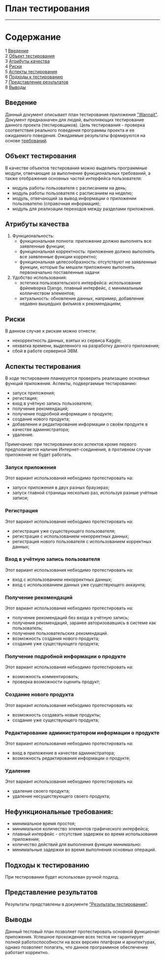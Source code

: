 # План тестирования
---

# Содержание
1 [Введение](#introduction)  
2 [Объект тестирования](#items)  
3 [Атрибуты качества](#quality)  
4 [Риски](#risk)  
5 [Аспекты тестирования](#features)  
6 [Подходы к тестированию](#approach)  
7 [Представление результатов](#pass)  
8 [Выводы](#conclusion)

<a name="introduction"/>

## Введение

Данный документ описывает план тестирования приложения ["Wannait"](https://github.com/L1ttl3S1st3r/wannait). Документ предназначен для людей, выполняющих тестирование данного проекта (тестировщиков). Цель тестирования - проверка соответствия реального поведения программы проекта и ее ожидаемого поведения. Ожидаемые результаты формируются на основе [требований](https://github.com/L1ttl3S1st3r/wannait/blob/master/Documents/Requirements/Requirements%20Document.md).

<a name="items"/>

## Объект тестирования

В качестве объектов тестирования можно выделить программные модули, отвечающие за выполнение функциональных требований, а также отображения основных частей интерфейса пользователя:

* модуль работы пользователя с расписанием на день;
* модуль работы пользователя с расписанием на неделю;
* модуль, отвечающий за вывод информации о приложении пользователю (справочная информация);
* модуль для реализации переходов между разделами приложения. 

<a name="quality"/>

## Атрибуты качества

1. Функциональность:
    - функциональная полнота: приложение должно выполнять все заявленные функции;
    - функциональная корректность: приложение должно выполнять все заявленные функции корректно;
    - функциональная целесообразность: отсутствуют не заявленные функции, которые бы мешали приложению выполнять первоначально поставленные задачи
2. Удобство использования:
    - эстетика пользовательского интерфейса: использование фрйемворка Django, плавный интерфейс, с минимальным колличеством элементов;
    - актуальность: обновление данных, например, добавление недавно вышедших фильмов к рекомендациям;

<a name="risk"/>

## Риски

В данном случае к рискам можно отнести:
* некорректность данных, взятых из сервиса Kaggle;
* нехватка времени, выделенного на разработку данного приложения;
* сбой в работе серверной ЭВМ.

<a name="features"/>

## Аспекты тестирования

В ходе тестирования планируется проверить реализацию основных функций приложения. Аспекты, подвергаемые тестированию: 
* запуск приложения;
* регистация;
* вход в учётную запись пользователя;
* получение рекомендаций;
* получение подробной информации о продукте;
* создание нового продукта;
* добавление и редактирование информации о своём продукте в качестве администратора;
* удаление.

Примечание: при тестировании всех аспектов кроме первого предполагается наличие Интернет-соединения, в противном случае приложение не будет работать.

### Запуск приложения
Этот вариант использования небходимо протестировать на:
* запуск приложения в двух разных браузерах;
* запуск главной страницы несколько раз, используя разные учётные записи;

### Регистрация
Этот вариант использования небходимо протестировать на:
* регистрация уже существующего пользователя;
* регистрация с использованием некорректных данных;
* регистрация нового пользователя с использованием корректных данных;


### Вход в учётную запись пользователя
Этот вариант использования небходимо протестировать на:
* вход с использованием некорректных данных;
* вход с использованием данных уже существующего аккаунта;

### Получение рекомендаций
Этот вариант использования небходимо протестировать на:
* получение рекомендаций без входа в учётную запись;
* получения рекомендаций, заранее авторизовавшись в системе как пользователь;
* получение пользовательских рекомендаций.
* возможность создания нового продукта;
* создание уже существующего продукта;

### Получение подробной информации о продукте
Этот вариант использования небходимо протестировать на:
* возможность комментировать;
* проверка возможности оценить продукт;

### Создание нового продукта
Этот вариант использования небходимо протестировать на:
* возможность создавать новые продукты;
* создание уже существующего продукта;

### Редактирование администратором информации о продукте
Этот вариант использования небходимо протестировать на:
* вход в приложение в качестве администратора;
* возможность редактирования информации о продукте;

### Удаление
Этот вариант использования небходимо протестировать на:
* удаление своего продукта;
* удаление несуществующего своего продукта;

## Нефункциональные требования:
* минимальное время простоя;
* минимальное количество элементов графического интерфейса;
* плавный интерфейс - отсутствие задержек во время использования приложения;
* количество действий для выполнения функции минимально:
* минимальные задержки во время выполнения основных операций.

<a name="approach"/>

## Подходы к тестированию

При тестировании будет использован ручной подход.

<a name="pass"/>

## Представление результатов

Результаты представлены  в документе ["Результаты тестирования"](https://github.com/AlexeiZakharchenia/Watch-Store/blob/master/Testing/TestResult.md).

<a name="conclusion"/>

## Выводы

Данный тестовый план позволяет протестировать основной функционал приложения. Успешное прохождение всех тестов не гарантирует полной работоспособности на всех версиях платформ и архитектурах, однако позволяет полагать, что данное программное обеспечение работает корректно.
